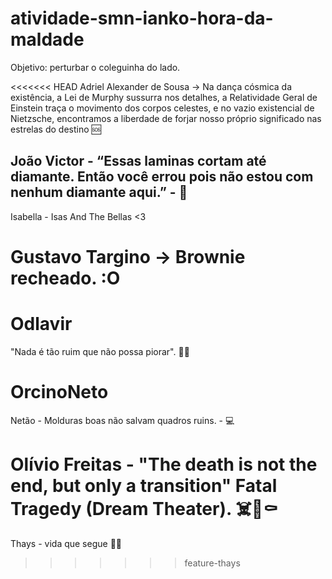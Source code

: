 # atividade-smn-ianko-hora-da-maldade
Objetivo: perturbar o coleguinha do lado. 

<<<<<<< HEAD
Adriel Alexander de Sousa 
    -> Na dança cósmica da existência, a Lei de Murphy sussurra nos detalhes, a Relatividade Geral de Einstein traça o movimento dos corpos celestes, e no vazio existencial de Nietzsche, encontramos a liberdade de forjar nosso próprio significado nas estrelas do destino 🆘
    
## João Victor - “Essas laminas cortam até diamante. Então você errou pois não estou com nenhum diamante aqui.” - 🤡

Isabella - Isas And The Bellas <3

# Gustavo Targino -> Brownie recheado. :O

# Odlavir
"Nada é tão ruim que não possa piorar". 🥲🥲

# OrcinoNeto
Netão - Molduras boas não salvam quadros ruins. - 💻

Olívio Freitas - "The death is not the end, but only a transition" Fatal Tragedy (Dream Theater). ☠️🦇⚰️
=======
Thays - vida que segue 👩‍💻
>>>>>>> feature-thays
